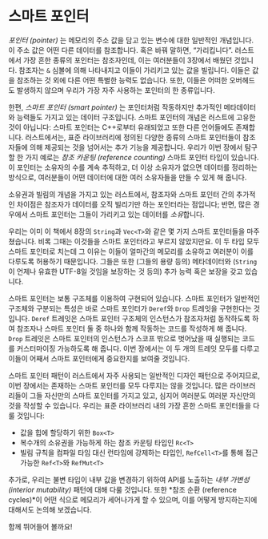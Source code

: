 # 스마트 포인터

*포인터 (pointer)* 는 메모리의 주소 값을 담고 있는 변수에 대한 일반적인 개념입니다.
이 주소 값은 어떤 다른 데이터를 참조합니다. 혹은 바꿔 말하면, “가리킵니다”. 러스트에서
가장 흔한 종류의 포인터는 참조자인데, 이는 여러분들이 3장에서 배웠던 것입니다. 참조자는
`&` 심볼에 의해 나타내지고 이들이 가리키고 있는 값을 빌립니다. 이들은 값을 참조하는 것
외에 다른 어떤 특별한 능력도 없습니다. 또한, 이들은 어떠한 오버헤드도 발생하지 않으며
우리가 가장 자주 사용하는 포인터의 한 종류입니다.

한편, *스마트 포인터 (smart pointer)* 는 포인터처럼 작동하지만 추가적인 메타데이터와
능력들도 가지고 있는 데이터 구조입니다. 스마트 포인터의 개념은 러스트에 고유한 것이
아닙니다: 스마트 포인터는 C++로부터 유래되었고 또한 다른 언어들에도 존재합니다.
러스트에서는, 표준 라이브러리에 정의된 다양한 종류의 스마트 포인터들이 참조자들에 의해
제공되는 것을 넘어서는 추가 기능을 제공합니다. 우리가 이번 장에서 탐구할 한 가지 예로는
*참조 카운팅 (reference counting)* 스마트 포인터 타입이 있습니다. 이 포인터는
소유자의 수를 계속 추적하고, 더 이상 소유자가 없으면 데이터를 정리하는 방식으로, 여러분들이
어떤 데이터에 대한 여러 소유자들을 만들 수 있게 해 줍니다.

소유권과 빌림의 개념을 가지고 있는 러스트에서, 참조자와 스마트 포인터 간의 추가적인
차이점은 참조자가 데이터를 오직 빌리기만 하는 포인터라는 점입니다; 반면, 많은 경우에서
스마트 포인터는 그들이 가리키고 있는 데이터를 *소유*합니다.

우리는 이미 이 책에서 8장의 `String`과 `Vec<T>`와 같은 몇 가지 스마트 포인터들을
마주쳤습니다. 비록 그때는 이것들을 스마트 포인터라고 부르지 않았지만요. 이 두 타입
모두 스마트 포인터로 치는데 그 이유는 이들이 얼마간의 메모리를 소유하고 여러분이 이를
다루도록 허용하기 때문입니다. 그들은 또한 (그들의 용량 등의) 메타데이터와 (`String`이
언제나 유효한 UTF-8일 것임을 보장하는 것 등의) 추가 능력 혹은 보장을 갖고 있습니다.

스마트 포인터는 보통 구조체를 이용하여 구현되어 있습니다. 스마트 포인터가 일반적인
구조체와 구분되는 특성은 바로 스마트 포인터가 `Deref`와 `Drop` 트레잇을 구현한다는
것입니다. `Deref` 트레잇은 스마트 포인터 구조체의 인스턴스가 참조자처럼 동작하도록
하여 참조자나 스마트 포인터 둘 중 하나와 함께 작동하는 코드를 작성하게 해 줍니다.
`Drop` 트레잇은 스마트 포인터의 인스턴스가 스코프 밖으로 벗어났을 때 실행되는 코드를
커스터마이징 가능하도록 해 줍니다. 이번 장에서는 이 두 개의 트레잇 모두를 다루고 이들이
어째서 스마트 포인터에게 중요한지를 보여줄 것입니다.

스마트 포인터 패턴이 러스트에서 자주 사용되는 일반적인 디자인 패턴으로 주어지므로,
이번 장에서는 존재하는 스마트 포인터를 모두 다루지는 않을 것입니다. 많은 라이브러리들이
그들 자신만의 스마트 포인터를 가지고 있고, 심지어 여러분도 여러분 자신만의 것을 작성할
수 있습니다. 우리는 표준 라이브러리 내의 가장 흔한 스마트 포인터들을 다룰 것입니다:

* 값을 힙에 할당하기 위한 `Box<T>`
* 복수개의 소유권을 가능하게 하는 참조 카운팅 타입인 `Rc<T>`
* 빌림 규칙을 컴파일 타임 대신 런타임에 강제하는 타입인, `RefCell<T>`를 통해
  접근 가능한 `Ref<T>`와 `RefMut<T>`

추가로, 우리는 불변 타입이 내부 값을 변경하기 위하여 API를 노출하는 *내부 가변성
(interior mutability)* 패턴에 대해 다룰 것입니다. 또한 *참조 순환
(reference cycles)*이 어떤 식으로 메모리가 세어나가게 할 수 있으며,
이를 어떻게 방지하는지에 대해서도 논의해 보겠습니다.

함께 뛰어들어 볼까요!
